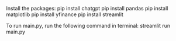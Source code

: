 Install the packages:
    pip install chatgpt
    pip install pandas
    pip install matplotlib
    pip install yfinance
    pip install streamlit

To run main.py, run the following command in terminal:
    streamlit run main.py